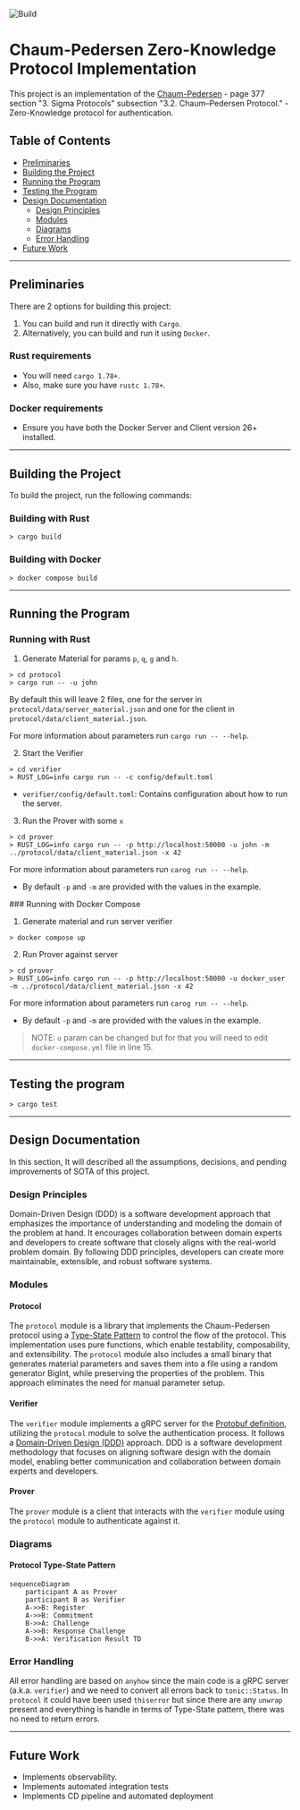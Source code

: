 ![Build](https://github.com/jproyo/zk-cp-proof/actions/workflows/build.yml/badge.svg)

# Chaum-Pedersen Zero-Knowledge Protocol Implementation

This project is an implementation of the [Chaum-Pedersen](https://www.cs.umd.edu/~waa/414-F11/IntroToCrypto.pdf) - page 377 section "3. Sigma Protocols"
subsection "3.2. Chaum–Pedersen Protocol." - Zero-Knowledge protocol for authentication.

## Table of Contents
- [Preliminaries](#preliminaries)
- [Building the Project](#building-the-project)
- [Running the Program](#running-the-program)
- [Testing the Program](#testing-the-program)
- [Design Documentation](#design-documentation)
    - [Design Principles](#design-principles)
    - [Modules](#modules)
    - [Diagrams](#diagrams)
    - [Error Handling](#error-handling)
- [Future Work](#future-work)

---

## Preliminaries

There are 2 options for building this project:

1. You can build and run it directly with `Cargo`.
2. Alternatively, you can build and run it using `Docker`.

### Rust requirements

- You will need `cargo 1.78+`.
- Also, make sure you have `rustc 1.78+`.

### Docker requirements

- Ensure you have both the Docker Server and Client version 26+ installed.

---

## Building the Project

To build the project, run the following commands:

### Building with Rust

```shell
> cargo build
```

### Building with Docker

```shell
> docker compose build
```

---
## Running the Program

### Running with Rust

1. Generate Material for params `p`, `q`, `g` and `h`.

```shell
> cd protocol
> cargo run -- -u john
```
By default this will leave 2 files, one for the server in `protocol/data/server_material.json` and one for the client in `protocol/data/client_material.json`.

For more information about parameters run `cargo run -- --help`.

2. Start the Verifier

```shell
> cd verifier
> RUST_LOG=info cargo run -- -c config/default.toml
```

- `verifier/config/default.toml`: Contains configuration about how to run the server.

3. Run the Prover with some `x`

```shell
> cd prover
> RUST_LOG=info cargo run -- -p http://localhost:50000 -u john -m ../protocol/data/client_material.json -x 42
```
For more information about parameters run `carog run -- --help`.

- By default `-p` and `-m` are provided with the values in the example.

### Running with Docker Compose

1. Generate material and run server verifier

```shell
> docker compose up
```

2. Run Prover against server

```shell
> cd prover
> RUST_LOG=info cargo run -- -p http://localhost:50000 -u docker_user -m ../protocol/data/client_material.json -x 42
```
For more information about parameters run `carog run -- --help`.

- By default `-p` and `-m` are provided with the values in the example.

> NOTE: `u` param can be changed but for that you will need to edit `docker-compose.yml` file in line 15.

---

## Testing the program

```shell
> cargo test
```

---

## Design Documentation
In this section, It will described all the assumptions, decisions, and pending improvements of SOTA of this project.

### Design Principles
Domain-Driven Design (DDD) is a software development approach that emphasizes the importance of understanding and modeling the domain of the problem at hand. It encourages collaboration between domain experts and developers to create software that closely aligns with the real-world problem domain. By following DDD principles, developers can create more maintainable, extensible, and robust software systems.

### Modules
#### Protocol
The `protocol` module is a library that implements the Chaum-Pedersen protocol using a [Type-State Pattern](https://cliffle.com/blog/rust-typestate/) to control the flow of the protocol. This implementation uses pure functions, which enable testability, composability, and extensibility. The `protocol` module also includes a small binary that generates material parameters and saves them into a file using a random generator BigInt, while preserving the properties of the problem. This approach eliminates the need for manual parameter setup.

#### Verifier
The `verifier` module implements a gRPC server for the [Protobuf definition](./protos/zk_auth.proto), utilizing the `protocol` module to solve the authentication process. It follows a [Domain-Driven Design (DDD)](https://www.domainlanguage.com/ddd/) approach. DDD is a software development methodology that focuses on aligning software design with the domain model, enabling better communication and collaboration between domain experts and developers.

#### Prover
The `prover` module is a client that interacts with the `verifier` module using the `protocol` module to authenticate against it.

### Diagrams

#### Protocol Type-State Pattern
```mermaid
sequenceDiagram
    participant A as Prover
    participant B as Verifier
    A->>B: Register
    A->>B: Commitment
    B->>A: Challenge
    A->>B: Response Challenge
    B->>A: Verification Result TD
```

### Error Handling

All error handling are based on `anyhow` since the main code is a gRPC server (a.k.a. `verifier`) and we need to convert all errors back to `tonic::Status`.
In `protocol` it could have been used `thiserror` but since there are any `unwrap` present and everything is handle in terms of Type-State pattern, there was no need to return errors.


---

## Future Work

- Implements observability.
- Implements automated integration tests
- Implements CD pipeline and automated deployment


